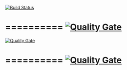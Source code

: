 [![Build Status](http://localhost:4200/api/v2/repositories/05f022faaebb4d675e087531c91d80d9/badges/rating)](http://localhost:4200/api/v2/repositories/05f022faaebb4d675e087531c91d80d9)

==========
[![Quality Gate](https://next.sonarqube.com/sonarqube/api/project_badges/measure?project=org.sonarsource.java%3Ajava&metric=alert_status)](https://next.sonarqube.com/sonarqube/dashboard?id=org.sonarsource.java%3Ajava)
==========

[![Quality Gate](https://48cb73d7b9e4.ngrok.io/api/badges?repository_uid=785d95adf341d104866d1d77266efb50&type=quality_gate&token=eyJhbGciOiJFUzI1NiIsInR5cCI6IkpXVCJ9.eyJpZCI6MTYxODQ3NzQ4NDczNCwiaWF0IjoxNjE4NDc3NDg0fQ.uBYKJWTXlOyQ9LSubeSIj-QTJN2HBsP5pZH23GPFqTwmrwJg_5qlenYex7y8BjEc0p6qgflTElZLbUiqZY9eSw)](https://48cb73d7b9e4.ngrok.io/backlink?pluginName=repository_dashboard&repoUid=785d95adf341d104866d1d77266efb50)

==========
[![Quality Gate](https://next.sonarqube.com/sonarqube/api/project_badges/measure?project=org.sonarsource.java%3Ajava&metric=alert_status)](https://next.sonarqube.com/sonarqube/dashboard?id=org.sonarsource.java%3Ajava)
==========
